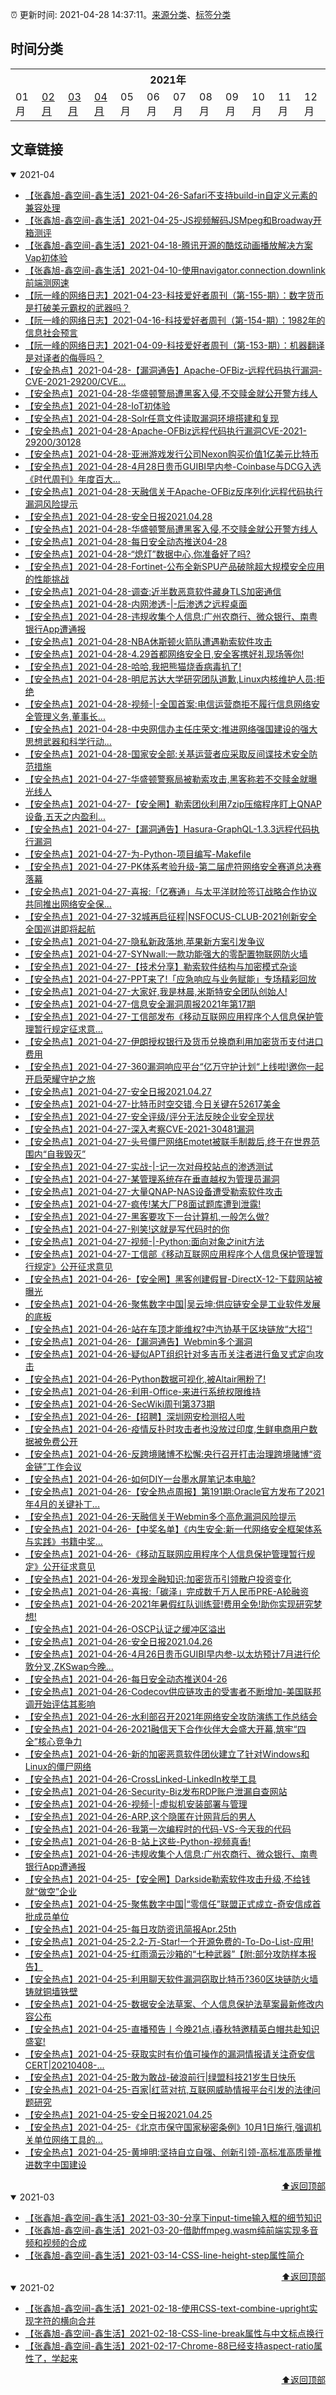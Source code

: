 :alarm_clock: 更新时间: 2021-04-28 14:37:11。[来源分类](./README.md)、[标签分类](./TAGS.md)

## 时间分类

<table>

<tr>
<th colspan="12">2021年</th>
</tr>
<tr>
<td>01月</td>
<td><a href="#2021-02">02月</a></td>
<td><a href="#2021-03">03月</a></td>
<td><a href="#2021-04">04月</a></td>
<td>05月</td>
<td>06月</td>
<td>07月</td>
<td>08月</td>
<td>09月</td>
<td>10月</td>
<td>11月</td>
<td>12月</td>
</tr>

</table>

## 文章链接

<details open>
<summary id="2021-04">
 2021-04
</summary>


- [【张鑫旭-鑫空间-鑫生活】2021-04-26-Safari不支持build-in自定义元素的兼容处理](https://www.zhangxinxu.com/wordpress/2021/04/safari-buildin-custom-element-polyfill/) 
- [【张鑫旭-鑫空间-鑫生活】2021-04-25-JS视频解码JSMpeg和Broadway开箱测评](https://www.zhangxinxu.com/wordpress/2021/04/js-video-decode-jsmpeg-broadway/) 
- [【张鑫旭-鑫空间-鑫生活】2021-04-18-腾讯开源的酷炫动画播放解决方案Vap初体验](https://www.zhangxinxu.com/wordpress/2021/04/tencent-vap-%e8%a7%86%e9%a2%91%e5%8a%a8%e7%94%bb/) 
- [【张鑫旭-鑫空间-鑫生活】2021-04-10-使用navigator.connection.downlink前端测网速](https://www.zhangxinxu.com/wordpress/2021/04/navigator-connection-downlink/) 
- [【阮一峰的网络日志】2021-04-23-科技爱好者周刊（第-155-期）：数字货币是打破美元霸权的武器吗？](http://www.ruanyifeng.com/blog/2021/04/weekly-issue-155.html) 
- [【阮一峰的网络日志】2021-04-16-科技爱好者周刊（第-154-期）：1982年的信息社会预言](http://www.ruanyifeng.com/blog/2021/04/weekly-issue-154.html) 
- [【阮一峰的网络日志】2021-04-09-科技爱好者周刊（第-153-期）：机器翻译是对译者的侮辱吗？](http://www.ruanyifeng.com/blog/2021/04/weekly-issue-153.html) 
- [【安全热点】2021-04-28-【漏洞通告】Apache-OFBiz-远程代码执行漏洞-CVE-2021-29200/CVE...](https://sec.thief.one/article_content?a_id=be4b6752549108dbb104c48a1ab7357c) 
- [【安全热点】2021-04-28-华盛顿警局遭黑客入侵,不交赎金就公开警方线人](https://sec.thief.one/article_content?a_id=8e88162c6950e48bab20086fc111dbeb) 
- [【安全热点】2021-04-28-IoT初体验](https://sec.thief.one/article_content?a_id=6cbfc6c199c4b406ef654fe01aea7eae) 
- [【安全热点】2021-04-28-Solr任意文件读取漏洞环境搭建和复现](https://sec.thief.one/article_content?a_id=0fa117e4ca8a065f50a2327b665832ff) 
- [【安全热点】2021-04-28-Apache-OFBiz远程代码执行漏洞CVE-2021-29200/30128](https://sec.thief.one/article_content?a_id=577b496a06319ac069c48c25ce90f055) 
- [【安全热点】2021-04-28-亚洲游戏发行公司Nexon购买价值1亿美元比特币](https://sec.thief.one/article_content?a_id=7b2a76813404d94ec32340d29e81ca30) 
- [【安全热点】2021-04-28-4月28日贵币GUIBI早内参-Coinbase与DCG入选《时代周刊》年度百大...](https://sec.thief.one/article_content?a_id=45112a326cf4142f622fa70bee6cbeaf) 
- [【安全热点】2021-04-28-天融信关于Apache-OFBiz反序列化远程代码执行漏洞风险提示](https://sec.thief.one/article_content?a_id=72ce53edaa7be29aade928e3947d1e1f) 
- [【安全热点】2021-04-28-安全日报2021.04.28](https://sec.thief.one/article_content?a_id=8ef22401909b280c023bd0357882952e) 
- [【安全热点】2021-04-28-华盛顿警局遭黑客入侵,不交赎金就公开警方线人](https://sec.thief.one/article_content?a_id=addeab148d541c4e4d7d671488767c2c) 
- [【安全热点】2021-04-28-每日安全动态推送04-28](https://sec.thief.one/article_content?a_id=1380b1f4b6a3a2da5bc6fdc6ba31371a) 
- [【安全热点】2021-04-28-“熄灯”数据中心,你准备好了吗?](https://sec.thief.one/article_content?a_id=aa36060aaa03ae0f8014451110ca40fb) 
- [【安全热点】2021-04-28-Fortinet-公布全新SPU产品破除超大规模安全应用的性能挑战](https://sec.thief.one/article_content?a_id=58d9144b7bad3772b429690cc6fc1841) 
- [【安全热点】2021-04-28-调查:近半数恶意软件藏身TLS加密通信](https://sec.thief.one/article_content?a_id=a4950f4d265a1e473207668dde194b3d) 
- [【安全热点】2021-04-28-内网渗透-|-后渗透之远程桌面](https://sec.thief.one/article_content?a_id=6f2531ea866fcbedb54761abfc21018f) 
- [【安全热点】2021-04-28-违规收集个人信息:广州农商行、微众银行、南粤银行App遭通报](https://sec.thief.one/article_content?a_id=4007dd0bc6d4a07e135221fa7a7e13b8) 
- [【安全热点】2021-04-28-NBA休斯顿火箭队遭遇勒索软件攻击](https://sec.thief.one/article_content?a_id=aa206e392eb82d2efa3a2ad319fb5f6a) 
- [【安全热点】2021-04-28-4.29首都网络安全日,安全客携好礼现场等你!](https://sec.thief.one/article_content?a_id=2d560cb844a54d08c5ab885f2997022c) 
- [【安全热点】2021-04-28-哈哈,我把熊猫烧香病毒扒了!](https://sec.thief.one/article_content?a_id=64eae0fac4107f96e50417600012b946) 
- [【安全热点】2021-04-28-明尼苏达大学研究团队道歉,Linux内核维护人员:拒绝](https://sec.thief.one/article_content?a_id=0ed39803fa7d9df070e9acdb4ca3db63) 
- [【安全热点】2021-04-28-视频-|-全国首案:电信运营商拒不履行信息网络安全管理义务,董事长...](https://sec.thief.one/article_content?a_id=00d25b88e7aa2f4af83b5b6faa9cd0a0) 
- [【安全热点】2021-04-28-中央网信办主任庄荣文:推进网络强国建设的强大思想武器和科学行动...](https://sec.thief.one/article_content?a_id=d945acfdee1c4eecb7657ac1a3dcdef4) 
- [【安全热点】2021-04-28-国家安全部:关基运营者应采取反间谍技术安全防范措施](https://sec.thief.one/article_content?a_id=0b8c396466249a85c48d2e2c2f3f9d32) 
- [【安全热点】2021-04-27-华盛顿警察局被勒索攻击,黑客称若不交赎金就曝光线人](https://sec.thief.one/article_content?a_id=b81744080109d2076812fffd7418b119) 
- [【安全热点】2021-04-27-【安全圈】勒索团伙利用7zip压缩程序盯上QNAP设备,五天之内盈利...](https://sec.thief.one/article_content?a_id=be117b407f19708902aa362ed3fc403e) 
- [【安全热点】2021-04-27-【漏洞通告】Hasura-GraphQL-1.3.3远程代码执行漏洞](https://sec.thief.one/article_content?a_id=702d9ed186dc2d0056f0992cd94814fe) 
- [【安全热点】2021-04-27-为-Python-项目编写-Makefile](https://sec.thief.one/article_content?a_id=f441d883122f8cc02f88326a82f0cfbf) 
- [【安全热点】2021-04-27-PK体系考验升级-第二届虎符网络安全赛道总决赛落幕](https://sec.thief.one/article_content?a_id=0dda5790522d5a5cd2a0d6c692de5883) 
- [【安全热点】2021-04-27-喜报:「亿赛通」与太平洋财险签订战略合作协议共同推出网络安全保...](https://sec.thief.one/article_content?a_id=66addb5a7420c688657ad56f4362a1b5) 
- [【安全热点】2021-04-27-32城再启征程|NSFOCUS-CLUB-2021创新安全全国巡讲即将起航](https://sec.thief.one/article_content?a_id=7652d8582de859f84f69be2a11199215) 
- [【安全热点】2021-04-27-隐私新政落地,苹果新方案引发争议](https://sec.thief.one/article_content?a_id=220b14605ff25de8fb5c5203d343a7d6) 
- [【安全热点】2021-04-27-SYNwall:一款功能强大的零配置物联网防火墙](https://sec.thief.one/article_content?a_id=cce8ba583b4e0a67e81ce67b7ea0e6ff) 
- [【安全热点】2021-04-27-【技术分享】勒索软件结构与加密模式杂谈](https://sec.thief.one/article_content?a_id=887d467690cda4c5cbff0dc28e58fcfe) 
- [【安全热点】2021-04-27-PPT来了!「应急响应与业务赋能」专场精彩回放](https://sec.thief.one/article_content?a_id=65e0c2a4050103ad962f58048966e39f) 
- [【安全热点】2021-04-27-大家好,我是林晨,米斯特安全团队创始人!](https://sec.thief.one/article_content?a_id=a0ce2c4f79a44a8330386ba2ce1d3717) 
- [【安全热点】2021-04-27-信息安全漏洞周报2021年第17期](https://sec.thief.one/article_content?a_id=316e30bf2f486269de92bba3c5f05c49) 
- [【安全热点】2021-04-27-工信部发布《移动互联网应用程序个人信息保护管理暂行规定征求意...](https://sec.thief.one/article_content?a_id=0e46d04a246c5876c665f5a7f5774970) 
- [【安全热点】2021-04-27-伊朗授权银行及货币兑换商利用加密货币支付进口费用](https://sec.thief.one/article_content?a_id=cdb94d4b5c3ce866a480e7fe1461827c) 
- [【安全热点】2021-04-27-360漏洞响应平台“亿万守护计划“上线啦!邀你一起开启荣耀守护之旅](https://sec.thief.one/article_content?a_id=5debb306c10074bf43f722a17502fa53) 
- [【安全热点】2021-04-27-安全日报2021.04.27](https://sec.thief.one/article_content?a_id=20f8eb8dd8c6f6d60a3a7c536c54daa5) 
- [【安全热点】2021-04-27-比特币时空交错,今日关键在52617美金](https://sec.thief.one/article_content?a_id=e0e807c79ff9771860b5e6706aa36d37) 
- [【安全热点】2021-04-27-安全评级/评分无法反映企业安全现状](https://sec.thief.one/article_content?a_id=593a6dc6ae502d0f889cb2aa0f51553c) 
- [【安全热点】2021-04-27-深入考察CVE-2021-30481漏洞](https://sec.thief.one/article_content?a_id=09fde207c8a47d37fb1a36618631ce39) 
- [【安全热点】2021-04-27-头号僵尸网络Emotet被联手制裁后,终于在世界范围内“自我毁灭”](https://sec.thief.one/article_content?a_id=5037b22eb72ff5ccec0492a0f2060615) 
- [【安全热点】2021-04-27-实战-|-记一次对母校站点的渗透测试](https://sec.thief.one/article_content?a_id=3a21b58c4fc242258a12254885eb254e) 
- [【安全热点】2021-04-27-某管理系统存在垂直越权为管理员漏洞](https://sec.thief.one/article_content?a_id=6f63bae79ad43a5125a99cd10c63b7f7) 
- [【安全热点】2021-04-27-大量QNAP-NAS设备遭受勒索软件攻击](https://sec.thief.one/article_content?a_id=157e6cce0e2eded468d3409feb0051c4) 
- [【安全热点】2021-04-27-疯传!某大厂P8面试题库遭到泄露!](https://sec.thief.one/article_content?a_id=7506b5d3e6167e68ac216cc086a48556) 
- [【安全热点】2021-04-27-黑客要攻下一台计算机,一般怎么做?](https://sec.thief.one/article_content?a_id=e31c1300da8b66127ec9b16be14ab937) 
- [【安全热点】2021-04-27-别笑!这就是写代码时的你](https://sec.thief.one/article_content?a_id=87663f1c1e97859fa4ff88aac7cf2b88) 
- [【安全热点】2021-04-27-视频-|-Python:面向对象之init方法](https://sec.thief.one/article_content?a_id=243e89710e733b6d9c8e00c9db3a0b01) 
- [【安全热点】2021-04-27-工信部《移动互联网应用程序个人信息保护管理暂行规定》公开征求意见](https://sec.thief.one/article_content?a_id=c5ba8d39e86429dd9927799d6d1f8512) 
- [【安全热点】2021-04-26-【安全圈】黑客创建假冒-DirectX-12-下载网站被曝光](https://sec.thief.one/article_content?a_id=11a43305e16a63e8065a43fa459642a8) 
- [【安全热点】2021-04-26-聚焦数字中国|吴云坤:供应链安全是工业软件发展的底板](https://sec.thief.one/article_content?a_id=a899941f96bba6b922ddc6bfb1db85f6) 
- [【安全热点】2021-04-26-站在车顶才能维权?中汽协基于区块链放“大招”!](https://sec.thief.one/article_content?a_id=cb04b47dc8ccca6462721dc87e69d246) 
- [【安全热点】2021-04-26-【漏洞通告】Webmin多个漏洞](https://sec.thief.one/article_content?a_id=ecd525a647748945ea27eb657acfc021) 
- [【安全热点】2021-04-26-疑似APT组织针对多吉币关注者进行鱼叉式定向攻击](https://sec.thief.one/article_content?a_id=d319724812b54ee3bbae8a976620f95a) 
- [【安全热点】2021-04-26-Python数据可视化,被Altair圈粉了!](https://sec.thief.one/article_content?a_id=248c170c0d79aa950dbe9e0d0063e55a) 
- [【安全热点】2021-04-26-利用-Office-来进行系统权限维持](https://sec.thief.one/article_content?a_id=fbc5e65e93b044e578ff4dadf22384eb) 
- [【安全热点】2021-04-26-SecWiki周刊第373期](https://sec.thief.one/article_content?a_id=e5910f09365aca6eca08b86376c0802a) 
- [【安全热点】2021-04-26-【招聘】深圳网安检测招人啦](https://sec.thief.one/article_content?a_id=ad9c35657942c0f0944282a1eb808621) 
- [【安全热点】2021-04-26-疫情反扑时攻击者也没放过印度,生鲜电商用户数据被免费公开](https://sec.thief.one/article_content?a_id=778797bdbb1c9d668481b04f869a5214) 
- [【安全热点】2021-04-26-反跨境赌博不松懈:央行召开打击治理跨境赌博“资金链”工作会议](https://sec.thief.one/article_content?a_id=c3632191e234bb87241154e906f8ab46) 
- [【安全热点】2021-04-26-如何DIY一台墨水屏笔记本电脑?](https://sec.thief.one/article_content?a_id=44cec4bc5d14ef9948661ef4c2af147f) 
- [【安全热点】2021-04-26-【安全热点周报】第191期:Oracle官方发布了2021年4月的关键补丁...](https://sec.thief.one/article_content?a_id=65015964a562f4ed6108ef8831a041e2) 
- [【安全热点】2021-04-26-天融信关于Webmin多个高危漏洞风险提示](https://sec.thief.one/article_content?a_id=5d5095a97a77ebfa4fa15935cf18c062) 
- [【安全热点】2021-04-26-【中奖名单】《内生安全:新一代网络安全框架体系与实践》书籍中奖...](https://sec.thief.one/article_content?a_id=c46aa10002f96c9806b5892cde80b91e) 
- [【安全热点】2021-04-26-《移动互联网应用程序个人信息保护管理暂行规定》公开征求意见](https://sec.thief.one/article_content?a_id=e85eb65bc8a1e92483253a95abffe069) 
- [【安全热点】2021-04-26-发现金融知识:加密货币引领散户投资变化](https://sec.thief.one/article_content?a_id=11440fb6069ea09d3b091f91bf11b249) 
- [【安全热点】2021-04-26-喜报:「碳泽」完成数千万人民币PRE-A轮融资](https://sec.thief.one/article_content?a_id=a9f0bffce2b6769d45dafac6cf30242d) 
- [【安全热点】2021-04-26-2021年暑假红队训练营!费用全免!助你实现研究梦想!](https://sec.thief.one/article_content?a_id=e97b9cc60c3556e3f54d80a1a92d2272) 
- [【安全热点】2021-04-26-OSCP认证之缓冲区溢出](https://sec.thief.one/article_content?a_id=78bfe9a1a1864ba0a9b8a05d50c687e9) 
- [【安全热点】2021-04-26-安全日报2021.04.26](https://sec.thief.one/article_content?a_id=ac7638b140dc78de8f43dff38eefede5) 
- [【安全热点】2021-04-26-4月26日贵币GUIBI早内参-以太坊预计7月进行伦敦分叉,ZKSwap今晚...](https://sec.thief.one/article_content?a_id=c86f2e21b26d0db1818274b3c44dcf15) 
- [【安全热点】2021-04-26-每日安全动态推送04-26](https://sec.thief.one/article_content?a_id=e7202f23db7e50b7507364f6d4f9aa60) 
- [【安全热点】2021-04-26-Codecov供应链攻击的受害者不断增加-美国联邦调开始评估其影响](https://sec.thief.one/article_content?a_id=b839265063ee04961758e2968ff31a95) 
- [【安全热点】2021-04-26-水利部召开2021年网络安全攻防演练工作总结会](https://sec.thief.one/article_content?a_id=e999db1d9dbb61e96ebc3ce4c803a965) 
- [【安全热点】2021-04-26-2021融信天下合作伙伴大会盛大开幕,筑牢“四全”核心竞争力](https://sec.thief.one/article_content?a_id=e8fc37a48ec5b8e72b880f8f69316338) 
- [【安全热点】2021-04-26-新的加密恶意软件团伙建立了针对Windows和Linux的僵尸网络](https://sec.thief.one/article_content?a_id=0890bc3a664a41569ae74c065d65693d) 
- [【安全热点】2021-04-26-CrossLinked-LinkedIn枚举工具](https://sec.thief.one/article_content?a_id=b6d358f2ede861550b1c5c68eff3a866) 
- [【安全热点】2021-04-26-Security-Biz发布RDP账户泄漏自查网站](https://sec.thief.one/article_content?a_id=e11d5d96dc61ed252d78dc5fe0c9583e) 
- [【安全热点】2021-04-26-视频-|-虚拟机安装部署与管理](https://sec.thief.one/article_content?a_id=7ec5df06761b11be2ea8ec5e425cac5c) 
- [【安全热点】2021-04-26-ARP,这个隐匿在计网背后的男人](https://sec.thief.one/article_content?a_id=7ecedc7e8cfc0b6c84525db0fce38aac) 
- [【安全热点】2021-04-26-我第一次编程时的代码-VS-今天我的代码](https://sec.thief.one/article_content?a_id=31314de3bd3d467b991d7865fccc032e) 
- [【安全热点】2021-04-26-B-站上这些-Python-视频真香!](https://sec.thief.one/article_content?a_id=263a099b83fc6cc3a3ee2c7f813fc468) 
- [【安全热点】2021-04-26-违规收集个人信息:广州农商行、微众银行、南粤银行App遭通报](https://sec.thief.one/article_content?a_id=b3def54376ec03669859c2e26783fe75) 
- [【安全热点】2021-04-25-【安全圈】Darkside勒索软件攻击升级,不给钱就“做空”企业](https://sec.thief.one/article_content?a_id=48580c1ed8d71e068d57c90a0d770a18) 
- [【安全热点】2021-04-25-聚焦数字中国|“零信任”联盟正式成立-奇安信成首批成员单位](https://sec.thief.one/article_content?a_id=14f8f592565fe3426d5a7699a73c9354) 
- [【安全热点】2021-04-25-每日攻防资讯简报Apr.25th](https://sec.thief.one/article_content?a_id=d20c8b619463ec0f68d61637591aac31) 
- [【安全热点】2021-04-25-2.2-万-Star!一个开源免费的-To-Do-List-应用!](https://sec.thief.one/article_content?a_id=b860ee04507f59abec57162a61f96d84) 
- [【安全热点】2021-04-25-红雨滴云沙箱的“七种武器”【附:部分攻防样本报告】](https://sec.thief.one/article_content?a_id=ee000abbc841f56e3e933a77d983f2c7) 
- [【安全热点】2021-04-25-利用聊天软件漏洞窃取比特币?360区块链防火墙铸就铜墙铁壁](https://sec.thief.one/article_content?a_id=6e42558b4a8431d5d31d5ab99d965c31) 
- [【安全热点】2021-04-25-数据安全法草案、个人信息保护法草案最新修改内容公布](https://sec.thief.one/article_content?a_id=f24bd0ea2f809d375e9a796b9bf5c0e1) 
- [【安全热点】2021-04-25-直播预告丨今晚21点,i春秋特邀精英白帽共赴知识盛宴!](https://sec.thief.one/article_content?a_id=a3125ff590095b945dc91db78b07f1fa) 
- [【安全热点】2021-04-25-获取实时有价值可操作的漏洞情报请关注奇安信CERT|20210408-...](https://sec.thief.one/article_content?a_id=8049940d223bb059e8c412a659055647) 
- [【安全热点】2021-04-25-敢为敢战-破浪前行|绿盟科技21岁生日快乐](https://sec.thief.one/article_content?a_id=61de0ccd6b89b62ce901fe4e2cb9ff29) 
- [【安全热点】2021-04-25-百家|红蓝对抗,互联网威胁情报平台引发的法律问题研究](https://sec.thief.one/article_content?a_id=aa951f982b54ea4c16d9e7e16037edf1) 
- [【安全热点】2021-04-25-安全日报2021.04.25](https://sec.thief.one/article_content?a_id=f0e404b83547598bdda27692a08387fa) 
- [【安全热点】2021-04-25-《北京市保守国家秘密条例》10月1日施行,强调机关单位网络工具的...](https://sec.thief.one/article_content?a_id=365f0dbf2b1d57e9826cc211c59f6ada) 
- [【安全热点】2021-04-25-黄坤明:坚持自立自强、创新引领-高标准高质量推进数字中国建设](https://sec.thief.one/article_content?a_id=149747b1d2c019aff5ae0fbc89d52615) 

<div align="right"><a href="#时间分类">⬆返回顶部</a></div>
</details>

<details open>
<summary id="2021-03">
 2021-03
</summary>


- [【张鑫旭-鑫空间-鑫生活】2021-03-30-分享下input-time输入框的细节知识](https://www.zhangxinxu.com/wordpress/2021/03/input-time/) 
- [【张鑫旭-鑫空间-鑫生活】2021-03-20-借助ffmpeg.wasm纯前端实现多音频和视频的合成](https://www.zhangxinxu.com/wordpress/2021/03/ffmpeg-wasm-audio-video-merge/) 
- [【张鑫旭-鑫空间-鑫生活】2021-03-14-CSS-line-height-step属性简介](https://www.zhangxinxu.com/wordpress/2021/03/css-line-height-step/) 

<div align="right"><a href="#时间分类">⬆返回顶部</a></div>
</details>

<details open>
<summary id="2021-02">
 2021-02
</summary>


- [【张鑫旭-鑫空间-鑫生活】2021-02-18-使用CSS-text-combine-upright实现字符的横向合并](https://www.zhangxinxu.com/wordpress/2021/02/css-text-combine-upright/) 
- [【张鑫旭-鑫空间-鑫生活】2021-02-18-CSS-line-break属性与中文标点换行](https://www.zhangxinxu.com/wordpress/2021/02/css-line-break/) 
- [【张鑫旭-鑫空间-鑫生活】2021-02-17-Chrome-88已经支持aspect-ratio属性了，学起来](https://www.zhangxinxu.com/wordpress/2021/02/css-aspect-ratio/) 

<div align="right"><a href="#时间分类">⬆返回顶部</a></div>
</details>

